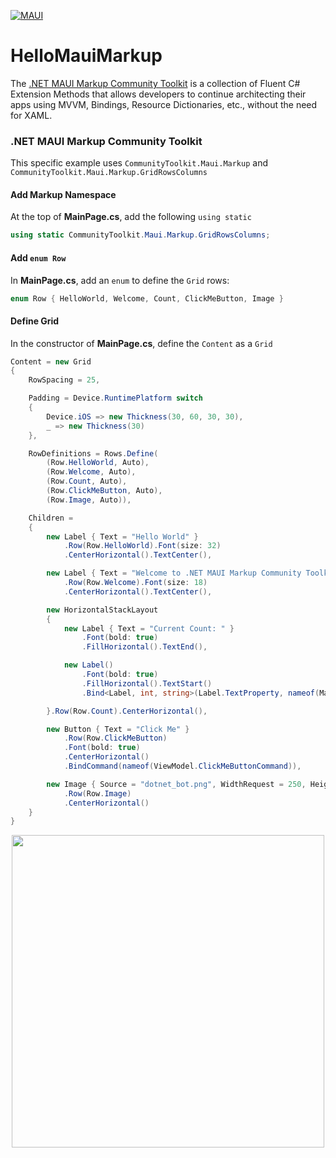 [![MAUI](https://github.com/brminnick/HelloMauiMarkup/actions/workflows/maui.yml/badge.svg)](https://github.com/brminnick/HelloMauiMarkup/actions/workflows/maui.yml)

# HelloMauiMarkup
The [.NET MAUI Markup Community Toolkit](https://github.com/communitytoolkit/maui.markup) is a collection of Fluent C# Extension Methods that allows developers to continue architecting their apps using MVVM, Bindings, Resource Dictionaries, etc., without the need for XAML.

### .NET MAUI Markup Community Toolkit

This specific example uses `CommunityToolkit.Maui.Markup` and `CommunityToolkit.Maui.Markup.GridRowsColumns` 

#### Add Markup Namespace

At the top of **MainPage.cs**, add the following `using static`

```cs
using static CommunityToolkit.Maui.Markup.GridRowsColumns;
```

#### Add `enum Row`

In **MainPage.cs**, add an `enum` to define the `Grid` rows:

```cs
enum Row { HelloWorld, Welcome, Count, ClickMeButton, Image }
```

#### Define Grid

In the constructor of **MainPage.cs**, define the `Content` as a `Grid`

```cs
Content = new Grid
{
    RowSpacing = 25,

    Padding = Device.RuntimePlatform switch
    {
        Device.iOS => new Thickness(30, 60, 30, 30),
        _ => new Thickness(30)
    },

    RowDefinitions = Rows.Define(
        (Row.HelloWorld, Auto),
        (Row.Welcome, Auto),
        (Row.Count, Auto),
        (Row.ClickMeButton, Auto),
        (Row.Image, Auto)),

    Children =
    {
        new Label { Text = "Hello World" }
            .Row(Row.HelloWorld).Font(size: 32)
            .CenterHorizontal().TextCenter(),

        new Label { Text = "Welcome to .NET MAUI Markup Community Toolkit Sample" }
            .Row(Row.Welcome).Font(size: 18)
            .CenterHorizontal().TextCenter(),

        new HorizontalStackLayout
        {
            new Label { Text = "Current Count: " }
                .Font(bold: true)
                .FillHorizontal().TextEnd(),

            new Label()
                .Font(bold: true)
                .FillHorizontal().TextStart()
                .Bind<Label, int, string>(Label.TextProperty, nameof(MainViewModel.ClickCount), convert: count => count.ToString())

        }.Row(Row.Count).CenterHorizontal(),

        new Button { Text = "Click Me" }
            .Row(Row.ClickMeButton)
            .Font(bold: true)
            .CenterHorizontal()
            .BindCommand(nameof(ViewModel.ClickMeButtonCommand)),

        new Image { Source = "dotnet_bot.png", WidthRequest = 250, HeightRequest = 310 }
            .Row(Row.Image)
            .CenterHorizontal()
    }
}
```


<p align="center">
 <img src="https://user-images.githubusercontent.com/13558917/137029038-3005f59f-8726-4462-a1e7-c54d5e897805.png" width="500" />
</p>


